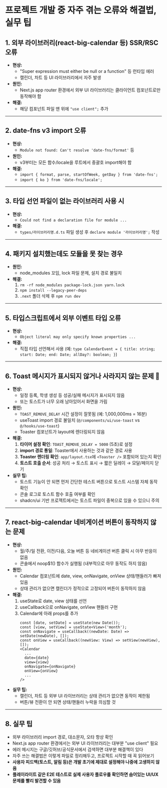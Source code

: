 # 프로젝트 개발 중 자주 겪는 오류와 해결법, 실무 팁

## 1. 외부 라이브러리(react-big-calendar 등) SSR/RSC 오류
- **현상:**
  - "Super expression must either be null or a function" 등 런타임 에러
  - 캘린더, 차트 등 UI 라이브러리에서 자주 발생
- **원인:**
  - Next.js app router 환경에서 외부 UI 라이브러리는 클라이언트 컴포넌트로만 동작해야 함
- **해결:**
  - 해당 컴포넌트 파일 맨 위에 `"use client";` 추가

---

## 2. date-fns v3 import 오류
- **현상:**
  - `Module not found: Can't resolve 'date-fns/format'` 등
- **원인:**
  - v3부터는 모든 함수/locale을 루트에서 중괄호 import해야 함
- **해결:**
  - `import { format, parse, startOfWeek, getDay } from 'date-fns';`
  - `import { ko } from 'date-fns/locale';`

---

## 3. 타입 선언 파일이 없는 라이브러리 사용 시
- **현상:**
  - `Could not find a declaration file for module ...`
- **해결:**
  - `types/라이브러리명.d.ts` 파일 생성 후 `declare module '라이브러리명';` 작성

---

## 4. 패키지 설치했는데도 모듈을 못 찾는 경우
- **원인:**
  - node_modules 꼬임, lock 파일 문제, 설치 경로 불일치
- **해결:**
  1. `rm -rf node_modules package-lock.json yarn.lock`
  2. `npm install --legacy-peer-deps`
  3. `.next` 폴더 삭제 후 `npm run dev`

---

## 5. 타입스크립트에서 외부 이벤트 타입 오류
- **현상:**
  - `Object literal may only specify known properties ...`
- **해결:**
  - 직접 타입 선언해서 사용 (예: `type CalendarEvent = { title: string; start: Date; end: Date; allDay?: boolean; }`)

---

## 6. Toast 메시지가 표시되지 않거나 사라지지 않는 문제 🚨
- **현상:**
  - 일정 등록, 학생 생성 등 성공/실패 메시지가 표시되지 않음
  - 또는 토스트가 너무 오래 남아있어서 화면을 가림
- **원인:**
  - `TOAST_REMOVE_DELAY` 시간 설정이 잘못됨 (예: 1,000,000ms = 16분)
  - useToast import 경로 불일치 (`@/components/ui/use-toast` vs `@/hooks/use-toast`)
  - Toaster 컴포넌트가 layout에 렌더링되지 않음
- **해결:**
  1. **타이머 설정 확인**: `TOAST_REMOVE_DELAY = 5000` (5초)로 설정
  2. **import 경로 통일**: Toaster에서 사용하는 것과 같은 경로 사용
  3. **Toaster 렌더링 확인**: `app/layout.tsx`에 `<Toaster />` 포함되어 있는지 확인
  4. **토스트 호출 순서**: 성공 처리 → 토스트 표시 → 짧은 딜레이 → 모달/페이지 닫기
- **실무 팁:**
  - 토스트 기능이 안 되면 먼저 간단한 테스트 버튼으로 토스트 시스템 자체 동작 확인
  - 콘솔 로그로 토스트 함수 호출 여부를 확인
  - shadcn/ui 기반 프로젝트에서는 토스트 파일이 중복으로 있을 수 있으니 주의

---

## 7. react-big-calendar 네비게이션 버튼이 동작하지 않는 문제
- **현상:**
  - 월/주/일 전환, 이전/다음, 오늘 버튼 등 네비게이션 버튼 클릭 시 아무 반응이 없음
  - 콘솔에서 noop$1() 함수가 실행됨 (내부적으로 아무 동작도 하지 않음)
- **원인:**
  - Calendar 컴포넌트에 date, view, onNavigate, onView 상태/핸들러가 빠져있음
  - 상태 관리가 없으면 캘린더가 정적으로 고정되어 버튼이 동작하지 않음
- **해결:**
  1. useState로 date, view 상태를 선언
  2. useCallback으로 onNavigate, onView 핸들러 구현
  3. Calendar에 아래 props를 추가
     ```tsx
     const [date, setDate] = useState(new Date());
     const [view, setView] = useState<View>('month');
     const onNavigate = useCallback((newDate: Date) => setDate(newDate), []);
     const onView = useCallback((newView: View) => setView(newView), []);
     <Calendar
       ...
       date={date}
       view={view}
       onNavigate={onNavigate}
       onView={onView}
       ...
     />
     ```
- **실무 팁:**
  - 캘린더, 차트 등 외부 UI 라이브러리는 상태 관리가 없으면 동작이 제한됨
  - 버튼/뷰 전환이 안 되면 상태/핸들러 누락을 의심할 것

---

## 8. 실무 팁
- 외부 라이브러리 import 경로, 대소문자, 오타 항상 확인
- Next.js app router 환경에서는 외부 UI 라이브러리는 대부분 "use client" 필요
- 에러 메시지는 구글/깃허브/공식문서에서 검색하면 대부분 해결책이 있다
- 자주 쓰는 해결법은 이렇게 파일로 정리해두고, 프로젝트 시작할 때 꼭 읽어보기
- **사용자 피드백(토스트, 알림 등)은 개발 초기에 제대로 설정해야 나중에 고생하지 않음**
- **플레이라이트 같은 E2E 테스트로 실제 사용자 플로우를 확인하면 숨어있는 UI/UX 문제를 빨리 발견할 수 있음**
